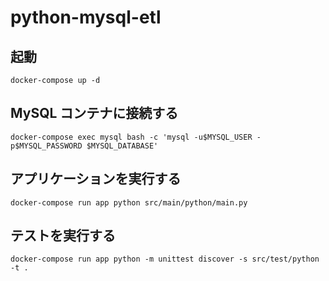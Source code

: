 # python-mysql-etl

## 起動

    docker-compose up -d

## MySQL コンテナに接続する

    docker-compose exec mysql bash -c 'mysql -u$MYSQL_USER -p$MYSQL_PASSWORD $MYSQL_DATABASE'

## アプリケーションを実行する

    docker-compose run app python src/main/python/main.py

## テストを実行する

    docker-compose run app python -m unittest discover -s src/test/python -t .

